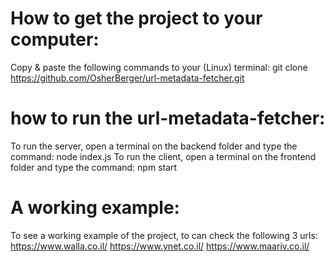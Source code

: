 # How to get the project to your computer:
  Copy & paste the following commands to your (Linux) terminal:
    git clone https://github.com/OsherBerger/url-metadata-fetcher.git
 
# how to run the url-metadata-fetcher:
To run the server, open a terminal on the backend folder and type the command: node index.js
To run the client, open a terminal on the frontend folder and type the command: npm start

# A working example:
To see a working example of the project, to can check the following 3 urls:
https://www.walla.co.il/
https://www.ynet.co.il/
https://www.maariv.co.il/


